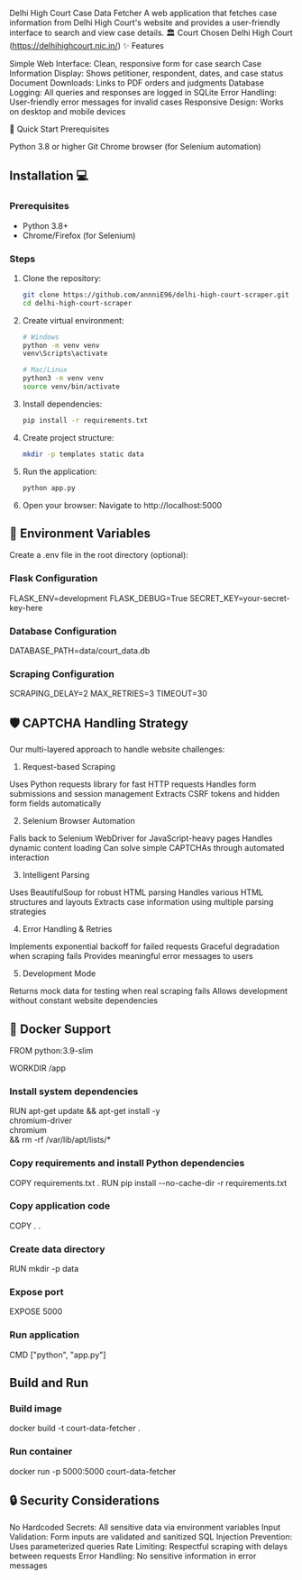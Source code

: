 Delhi High Court Case Data Fetcher
A web application that fetches case information from Delhi High Court's website and provides a user-friendly interface to search and view case details.
🏛️ Court Chosen
Delhi High Court (https://delhihighcourt.nic.in/)
✨ Features

Simple Web Interface: Clean, responsive form for case search
Case Information Display: Shows petitioner, respondent, dates, and case status
Document Downloads: Links to PDF orders and judgments
Database Logging: All queries and responses are logged in SQLite
Error Handling: User-friendly error messages for invalid cases
Responsive Design: Works on desktop and mobile devices

🚀 Quick Start
Prerequisites

Python 3.8 or higher
Git
Chrome browser (for Selenium automation)

## Installation 💻

### Prerequisites
- Python 3.8+
- Chrome/Firefox (for Selenium)

### Steps
1. Clone the repository:
   ```bash
   git clone https://github.com/annniE96/delhi-high-court-scraper.git
   cd delhi-high-court-scraper

2. Create virtual environment:
   ```bash
   # Windows
   python -m venv venv
   venv\Scripts\activate

   # Mac/Linux
   python3 -m venv venv
   source venv/bin/activate
3. Install dependencies:    
   ```bash
   pip install -r requirements.txt
4. Create project structure:
   ```bash
   mkdir -p templates static data

5. Run the application:
   ```bash
   python app.py

6. Open your browser: Navigate to http://localhost:5000

## 🔧 Environment Variables
Create a .env file in the root directory (optional):
### Flask Configuration
FLASK_ENV=development
FLASK_DEBUG=True
SECRET_KEY=your-secret-key-here

### Database Configuration
DATABASE_PATH=data/court_data.db

### Scraping Configuration
SCRAPING_DELAY=2
MAX_RETRIES=3
TIMEOUT=30
    
## 🛡️ CAPTCHA Handling Strategy
Our multi-layered approach to handle website challenges:
1. Request-based Scraping

Uses Python requests library for fast HTTP requests
Handles form submissions and session management
Extracts CSRF tokens and hidden form fields automatically

2. Selenium Browser Automation

Falls back to Selenium WebDriver for JavaScript-heavy pages
Handles dynamic content loading
Can solve simple CAPTCHAs through automated interaction

3. Intelligent Parsing

Uses BeautifulSoup for robust HTML parsing
Handles various HTML structures and layouts
Extracts case information using multiple parsing strategies

4. Error Handling & Retries

Implements exponential backoff for failed requests
Graceful degradation when scraping fails
Provides meaningful error messages to users

5. Development Mode

Returns mock data for testing when real scraping fails
Allows development without constant website dependencies

## 🐳 Docker Support
FROM python:3.9-slim

WORKDIR /app

### Install system dependencies
RUN apt-get update && apt-get install -y \
    chromium-driver \
    chromium \
    && rm -rf /var/lib/apt/lists/*

### Copy requirements and install Python dependencies
COPY requirements.txt .
RUN pip install --no-cache-dir -r requirements.txt

### Copy application code
COPY . .

### Create data directory
RUN mkdir -p data

### Expose port
EXPOSE 5000

### Run application
CMD ["python", "app.py"]

## Build and Run
### Build image
docker build -t court-data-fetcher .

### Run container
docker run -p 5000:5000 court-data-fetcher

## 🔒 Security Considerations

No Hardcoded Secrets: All sensitive data via environment variables
Input Validation: Form inputs are validated and sanitized
SQL Injection Prevention: Uses parameterized queries
Rate Limiting: Respectful scraping with delays between requests
Error Handling: No sensitive information in error messages
      


